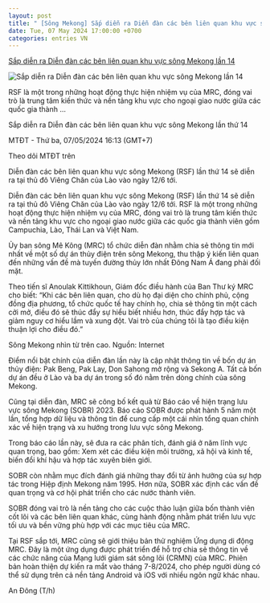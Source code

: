 ```yaml
---
layout: post
title: " [Sông Mekong] Sắp diễn ra Diễn đàn các bên liên quan khu vực sông Mekong lần 14"
date: Tue, 07 May 2024 17:00:00 +0700
categories: entries VN
---
```

[Sắp diễn ra Diễn đàn các bên liên quan khu vực sông Mekong lần 14](https://www.moitruongvadothi.vn/sap-dien-ra-dien-dan-cac-ben-lien-quan-khu-vuc-song-mekong-lan-thu-14-a161253.html)

![Sắp diễn ra Diễn đàn các bên liên quan khu vực sông Mekong lần 14](https://media.moitruongvadothi.vn/thumb_x600x/images/2024/05/07/9882-1715071228-song-mekong.jpg)

RSF là một trong những hoạt động thực hiện nhiệm vụ của MRC, đóng vai trò là trung tâm kiến thức và nền tảng khu vực cho ngoại giao nước giữa các quốc gia thành ...

Sắp diễn ra Diễn đàn các bên liên quan khu vực sông Mekong lần thứ 14

MTĐT - Thứ ba, 07/05/2024 16:13 (GMT+7)

Theo dõi MTĐT trên

Diễn đàn các bên liên quan khu vực sông Mekong (RSF) lần thứ 14 sẽ diễn ra tại thủ đô Viêng Chăn của Lào vào ngày 12/6 tới.

Diễn đàn các bên liên quan khu vực sông Mekong (RSF) lần thứ 14 sẽ diễn ra tại thủ đô Viêng Chăn của Lào vào ngày 12/6 tới. RSF là một trong những hoạt động thực hiện nhiệm vụ của MRC, đóng vai trò là trung tâm kiến thức và nền tảng khu vực cho ngoại giao nước giữa các quốc gia thành viên gồm Campuchia, Lào, Thái Lan và Việt Nam.

Ủy ban sông Mê Kông (MRC) tổ chức diễn đàn nhằm chia sẻ thông tin mới nhất về một số dự án thủy điện trên sông Mekong, thu thập ý kiến liên quan đến những vấn đề mà tuyến đường thủy lớn nhất Đông Nam Á đang phải đối mặt.

Theo tiến sĩ Anoulak Kittikhoun, Giám đốc điều hành của Ban Thư ký MRC cho biết: “Khi các bên liên quan, cho dù họ đại diện cho chính phủ, cộng đồng địa phương, tổ chức quốc tế hay chính họ, chia sẻ thông tin một cách cởi mở, điều đó sẽ thúc đẩy sự hiểu biết nhiều hơn, thúc đẩy hợp tác và giảm nguy cơ hiểu lầm và xung đột. Vai trò của chúng tôi là tạo điều kiện thuận lợi cho điều đó.”

Sông Mekong nhìn từ trên cao. Nguồn: Internet

Điểm nổi bật chính của diễn đàn lần này là cập nhật thông tin về bốn dự án thủy điện: Pak Beng, Pak Lay, Don Sahong mở rộng và Sekong A. Tất cả bốn dự án đều ở Lào và ba dự án trong số đó nằm trên dòng chính của sông Mekong.

Cũng tại diễn đàn, MRC sẽ công bố kết quả từ Báo cáo về hiện trạng lưu vực sông Mekong (SOBR) 2023. Báo cáo SOBR được phát hành 5 năm một lần, tổng hợp dữ liệu và thông tin để cung cấp một cái nhìn tổng quan chính xác về hiện trạng và xu hướng trong lưu vực sông Mekong.

Trong báo cáo lần này, sẽ đưa ra các phân tích, đánh giá ở năm lĩnh vực quan trọng, bao gồm: Xem xét các điều kiện môi trường, xã hội và kinh tế, biến đổi khí hậu và hợp tác xuyên biên giới.

SOBR còn nhằm mục đích đánh giá những thay đổi từ ảnh hưởng của sự hợp tác trong Hiệp định Mekong năm 1995. Hơn nữa, SOBR xác định các vấn đề quan trọng và cơ hội phát triển cho các nước thành viên.

SOBR đóng vai trò là nền tảng cho các cuộc thảo luận giữa bốn thành viên cốt lõi và các bên liên quan khác, cùng hành động nhằm phát triển lưu vực tối ưu và bền vững phù hợp với các mục tiêu của MRC.

Tại RSF sắp tới, MRC cũng sẽ giới thiệu bản thử nghiệm Ứng dụng di động MRC. Đây là một ứng dụng được phát triển để hỗ trợ chia sẻ thông tin về các chức năng của Mạng lưới giám sát sông lõi (CRMN) của MRC. Phiên bản hoàn thiện dự kiến ra mắt vào tháng 7-8/2024, cho phép người dùng có thể sử dụng trên cả nền tảng Android và iOS với nhiều ngôn ngữ khác nhau.

An Đông (T/h)


